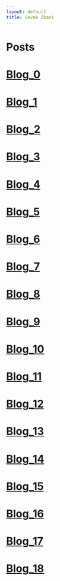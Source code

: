 ```yaml
---
layout: default
title: Sevak Zkani
---
```

<h1> Posts </h1>
  
# [Blog_0](https://sevakz.github.io/sevakz.github.io/posts/2020/09/01/Blog_0.html) <br>
# [Blog_1](https://sevakZ.github.io/sevakZ.github.io/posts/2020/09/11/Blog_1.html)
# [Blog_2](https://sevakZ.github.io/sevakZ.github.io/posts/2020/09/18/Blog_2.html)
# [Blog_3](https://sevakZ.github.io/sevakZ.github.io/posts/2020/09/25/Blog_3.html)
# [Blog_4](https://sevakZ.github.io/sevakZ.github.io/posts/2020/10/02/Blog_4.html)
# [Blog_5](https://sevakZ.github.io/sevakZ.github.io/posts/2020/10/09/Blog_5.html)
# [Blog_6](https://sevakZ.github.io/sevakZ.github.io/posts/2020/10/16/Blog_6.html)
# [Blog_7](https://sevakZ.github.io/sevakZ.github.io/posts/2020/10/23/Blog_7.html)
# [Blog_8](https://sevakZ.github.io/sevakZ.github.io/posts/2020/10/30/Blog_8.html)
# [Blog_9](https://sevakZ.github.io/sevakZ.github.io/posts/2020/11/06/Blog_9.html)
# [Blog_10](https://sevakZ.github.io/sevakZ.github.io/posts/2020/11/13/Blog_10.html)
# [Blog_11](https://sevakZ.github.io/sevakZ.github.io/posts/2020/11/20/Blog_11.html)
# [Blog_12](https://sevakZ.github.io/sevakZ.github.io/posts/2020/12/03/Blog_12.html)
# [Blog_13](https://sevakZ.github.io/sevakZ.github.io/posts/2021/02/19/Blog_13.html)
# [Blog_14](https://sevakZ.github.io/sevakZ.github.io/posts/2021/02/26/Blog_14.html)
# [Blog_15](https://sevakZ.github.io/sevakZ.github.io/posts/2021/03/05/Blog_15.html)
# [Blog_16](https://sevakZ.github.io/sevakZ.github.io/posts/2021/03/12/Blog_16.html)
# [Blog_17](https://sevakZ.github.io/sevakZ.github.io/posts/2021/03/26/Blog_17.html)
# [Blog_18](https://sevakZ.github.io/sevakZ.github.io/posts/2021/04/02/Blog_18.html)
